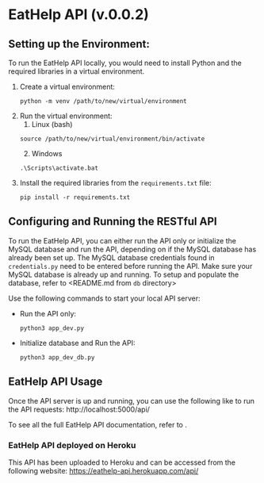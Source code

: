 # EatHelp API (v.0.0.2)

## Setting up the Environment:

To run the EatHelp API locally, you would need to install Python and the required libraries in a virtual environment.
1. Create a virtual environment: 
   ```commandline
   python -m venv /path/to/new/virtual/environment
   ```
2. Run the virtual environment:
   1. Linux (bash)
   ```commandline
   source /path/to/new/virtual/environment/bin/activate
   ```
   2. Windows
   ```commandline
   .\Scripts\activate.bat
   ```
3. Install the required libraries from the `requirements.txt` file:
   ```commandline
   pip install -r requirements.txt
   ```

## Configuring and Running the RESTful API 
To run the EatHelp API, you can either run the API only or initialize the MySQL database and run the API, depending on if the MySQL database has already been set up.
The MySQL database credentials found in `credentials.py` need to be entered before running the API. Make sure your MySQL database is already up and running.
To setup and populate the database, refer to <README.md from `db` directory>

Use the following commands to start your local API server:
- Run the API only:
   ```commandline
   python3 app_dev.py
   ```
- Initialize database and Run the API:
   ```commandline
   python3 app_dev_db.py
   ```

## EatHelp API Usage
Once the API server is up and running, you can use the following like to run the API requests: 
http://localhost:5000/api/

To see all the full EatHelp API documentation, refer to <OpenAPI documentation link>.

### EatHelp API deployed on Heroku
This API has been uploaded to Heroku and can be accessed from the following website:
https://eathelp-api.herokuapp.com/api/


